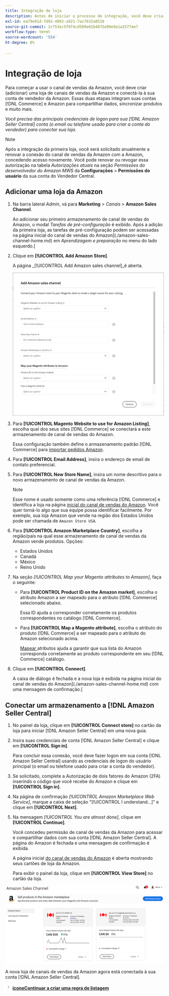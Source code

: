 ```yaml
---
title: Integração de loja
description: Antes de iniciar o processo de integração, você deve criar (adicionar) uma loja do Amazon Sales Channel e conectá-la à sua conta do vendedor do Amazon.
exl-id: ea79e91d-7d92-4992-a921-7ac7632a0519
source-git-commit: 2c753ec5f6f4cd509e61b4875e09e9a1a2577ee7
workflow-type: tm+mt
source-wordcount: '554'
ht-degree: 0%

---
```


# Integração de loja

Para começar a usar o canal de vendas da Amazon, você deve criar (adicionar) uma loja de canais de vendas da Amazon e conectá-la à sua conta de vendedor da Amazon. Essas duas etapas integram suas contas [!DNL Commerce] e Amazon para compartilhar dados, sincronizar produtos e muito mais.

_Você precisa das principais credenciais de logon para sua  [!DNL Amazon Seller Central] conta (o email ou telefone usado para criar a conta do vendedor) para conectar sua loja._

>[!NOTE]
>
>Após a integração da primeira loja, você será solicitado anualmente a renovar a conexão do canal de vendas da Amazon com a Amazon, concedendo acesso novamente. Você pode renovar ou revogar essa autorização na tabela _Autorizações atuais_ na seção _Permissões do desenvolvedor do Amazon MWS_ da **Configurações** > **Permissões do usuário** da sua conta do Vendedor Central.

## Adicionar uma loja da Amazon

1. Na barra lateral _Admin_, vá para **Marketing** > _Canais_ > **Amazon Sales Channel**.

   Ao adicionar seu primeiro armazenamento de canal de vendas do Amazon, o modal _Tarefas de pré-configuração_ é exibido. Após a adição da primeira loja, as tarefas de pré-configuração podem ser acessadas na página inicial do canal de vendas do Amazon](./amazon-sales-channel-home.md) em _Aprendizagem e preparação_ no menu do lado esquerdo.[

1. Clique em **[!UICONTROL Add Amazon Store]**.

   A página _[!UICONTROL Add Amazon sales channel]_é aberta.

   ![Adicionar a loja de canais de vendas da Amazon](assets/amazon-store-integration.png)

1. Para **[!UICONTROL Magento Website to use for Amazon Listing]**, escolha qual dos seus sites [!DNL Commerce] se conectará a este armazenamento de canal de vendas do Amazon.

   Essa configuração também define o armazenamento padrão [!DNL Commerce] para [importar pedidos Amazon](./order-settings.md).

1. Para **[!UICONTROL Email Address]**, insira o endereço de email de contato preferencial.

1. Para **[!UICONTROL New Store Name]**, insira um nome descritivo para o novo armazenamento de canal de vendas da Amazon.

   >[!NOTE]
   >
   >Esse nome é usado somente como uma referência [!DNL Commerce] e identifica a loja na página [inicial do canal de vendas do Amazon](./amazon-sales-channel-home.md). Você quer torná-lo algo que sua equipe possa identificar facilmente. Por exemplo, sua loja Amazon que vende na região dos Estados Unidos pode ser chamada de `Amazon Store USA`.

1. Para **[!UICONTROL Amazon Marketplace Country]**, escolha a região/país na qual esse armazenamento de canal de vendas da Amazon vende produtos. Opções:

   - Estados Unidos
   - Canadá
   - México
   - Reino Unido

1. Na seção _[!UICONTROL Map your Magento attributes to Amazon]_, faça o seguinte:

   - Para **[!UICONTROL Product ID on the Amazon market]**, escolha o atributo Amazon a ser mapeado para o atributo [!DNL Commerce] selecionado abaixo.

      Essa ID ajuda a corresponder corretamente os produtos correspondentes no catálogo [!DNL Commerce].

   - Para **[!UICONTROL Map a Magento attribute]**, escolha o atributo do produto [!DNL Commerce] a ser mapeado para o atributo do Amazon selecionado acima.

      [Mapear ](./ob-creating-magento-attributes.md) atributos ajuda a garantir que sua lista do Amazon corresponda corretamente ao produto correspondente em seu  [!DNL Commerce] catálogo.

1. Clique em **[!UICONTROL Connect]**.

   A caixa de diálogo é fechada e a nova loja é exibida na página inicial do canal de vendas do Amazon](./amazon-sales-channel-home.md) com uma mensagem de confirmação.[

## Conectar um armazenamento a [!DNL Amazon Seller Central]

1. No painel da loja, clique em **[!UICONTROL Connect store]** no cartão da loja para iniciar [!DNL Amazon Seller Central] em uma nova guia.

1. Insira suas credenciais de conta [!DNL Amazon Seller Central] e clique em **[!UICONTROL Sign in]**.

   Para concluir essa conexão, você deve fazer logon em sua conta [!DNL Amazon Seller Central] usando as credenciais de logon do usuário principal (o email ou telefone usado para criar a conta do vendedor).

1. Se solicitado, complete a Autorização de dois fatores do Amazon (2FA) inserindo o código que você recebe do Amazon e clique em **[!UICONTROL Sign in]**.

1. Na página de confirmação _[!UICONTROL Amazon Marketplace Web Service]_, marque a caixa de seleção &quot;[!UICONTROL I understand...]&quot; e clique em **[!UICONTROL Next]**.

1. Na mensagem _[!UICONTROL You are almost done]_, clique em **[!UICONTROL Continue]**.

   Você concedeu permissão de canal de vendas da Amazon para acessar e compartilhar dados com sua conta [!DNL Amazon Seller Central]. A página do Amazon é fechada e uma mensagem de confirmação é exibida.

   A página inicial [do canal de vendas do Amazon](./amazon-sales-channel-home.md) é aberta mostrando seus cartões de loja da Amazon.

   Para exibir o painel da loja, clique em **[!UICONTROL View Store]** no cartão da loja.

![Página inicial do canal de vendas da Amazon com o novo cartão de loja](assets/asc-dashboard-after-2fa.png)

A nova loja de canais de vendas da Amazon agora está conectada à sua conta [!DNL Amazon Seller Central].

![Próximo ](assets/btn-next.png) [**íconeContinuar a criar uma regra de listagem**](./ob-create-listing-rule.md)
